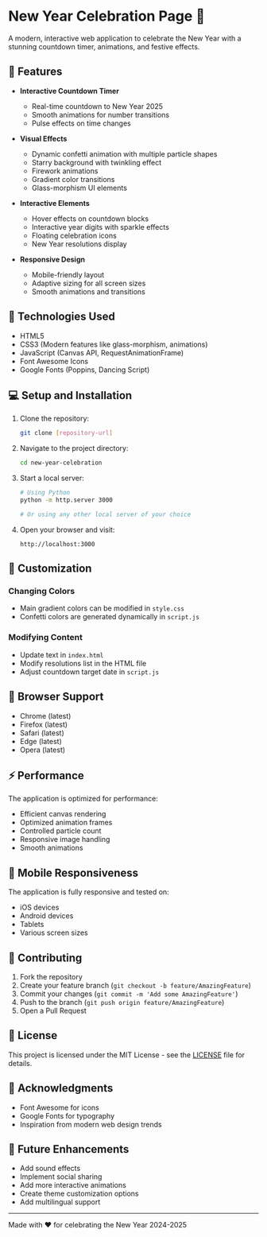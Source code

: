 # New Year Celebration Page 🎉

A modern, interactive web application to celebrate the New Year with a stunning countdown timer, animations, and festive effects.

## 🌟 Features

- **Interactive Countdown Timer**
  - Real-time countdown to New Year 2025
  - Smooth animations for number transitions
  - Pulse effects on time changes

- **Visual Effects**
  - Dynamic confetti animation with multiple particle shapes
  - Starry background with twinkling effect
  - Firework animations
  - Gradient color transitions
  - Glass-morphism UI elements

- **Interactive Elements**
  - Hover effects on countdown blocks
  - Interactive year digits with sparkle effects
  - Floating celebration icons
  - New Year resolutions display

- **Responsive Design**
  - Mobile-friendly layout
  - Adaptive sizing for all screen sizes
  - Smooth animations and transitions

## 🚀 Technologies Used

- HTML5
- CSS3 (Modern features like glass-morphism, animations)
- JavaScript (Canvas API, RequestAnimationFrame)
- Font Awesome Icons
- Google Fonts (Poppins, Dancing Script)

## 💻 Setup and Installation

1. Clone the repository:
   ```bash
   git clone [repository-url]
   ```

2. Navigate to the project directory:
   ```bash
   cd new-year-celebration
   ```

3. Start a local server:
   ```bash
   # Using Python
   python -m http.server 3000

   # Or using any other local server of your choice
   ```

4. Open your browser and visit:
   ```
   http://localhost:3000
   ```

## 🎨 Customization

### Changing Colors
- Main gradient colors can be modified in `style.css`
- Confetti colors are generated dynamically in `script.js`

### Modifying Content
- Update text in `index.html`
- Modify resolutions list in the HTML file
- Adjust countdown target date in `script.js`

## 🔧 Browser Support

- Chrome (latest)
- Firefox (latest)
- Safari (latest)
- Edge (latest)
- Opera (latest)

## ⚡ Performance

The application is optimized for performance:
- Efficient canvas rendering
- Optimized animation frames
- Controlled particle count
- Responsive image handling
- Smooth animations

## 📱 Mobile Responsiveness

The application is fully responsive and tested on:
- iOS devices
- Android devices
- Tablets
- Various screen sizes

## 🤝 Contributing

1. Fork the repository
2. Create your feature branch (`git checkout -b feature/AmazingFeature`)
3. Commit your changes (`git commit -m 'Add some AmazingFeature'`)
4. Push to the branch (`git push origin feature/AmazingFeature`)
5. Open a Pull Request

## 📄 License

This project is licensed under the MIT License - see the [LICENSE](LICENSE) file for details.

## 🙏 Acknowledgments

- Font Awesome for icons
- Google Fonts for typography
- Inspiration from modern web design trends

## 🔮 Future Enhancements

- Add sound effects
- Implement social sharing
- Add more interactive animations
- Create theme customization options
- Add multilingual support

---

Made with ❤️ for celebrating the New Year 2024-2025